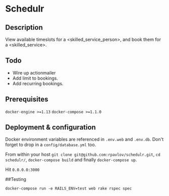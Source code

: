 # Schedulr

## Description

View available timeslots for a <skilled_service_person>, and book them for a <skilled_service>. 

## Todo

* Wire up actionmailer
* Add limit to bookings.
* Add recurring bookings.

## Prerequisites

`docker-engine >=1.13`
`docker-compose >=1.1.0`

## Deployment & configuration

Docker environment variables are referenced in `.env.web` and `.env.db`. Don't forget to drop in a `config/database.yml` too.

From within your host `git clone git@github.com:rpavlov/schedulr.git`, 
`cd schedulr/`, `docker-compose build` and finally `docker-compose up`.

Hit `0.0.0.0:3000`

##Testing

`docker-compose run -e RAILS_ENV=test web rake rspec spec`
